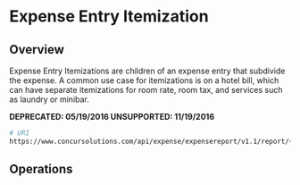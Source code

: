 # Expense Entry Itemization

## Overview

Expense Entry Itemizations are children of an expense entry that subdivide the expense. A common use case for itemizations is on a hotel bill, which can have separate itemizations for room rate, room tax, and services such as laundry or minibar.

<aside class="warning">
<strong>DEPRECATED: 05/19/2016 UNSUPPORTED: 11/19/2016</strong>
</aside>

```bash
# URI
https://www.concursolutions.com/api/expense/expensereport/v1.1/report/{reportId}/entry/{entryId}/itemization/{itemizationId}
```

## Operations
